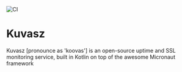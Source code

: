 ![CI](https://github.com/adamkobor/kuvasz/workflows/CI/badge.svg?branch=master)

# Kuvasz

Kuvasz [pronounce as 'koovas'] is an open-source uptime and SSL monitoring service, built in Kotlin on top of the awesome Micronaut framework
